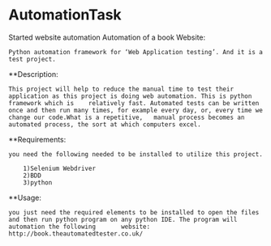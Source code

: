 # AutomationTask
Started website automation 
Automation of a book Website:

	Python automation framework for ‘Web Application testing’. And it is a test project.

**Description:

	This project will help to reduce the manual time to test their application as this project is doing web automation. This is python framework which is    relatively fast. Automated tests can be written once and then run many times, for example every day, or, every time we change our code.What is a repetitive,   manual process becomes an automated process, the sort at which computers excel.
	
**Requirements:
	
	you need the following needed to be installed to utilize this project.

    	1)Selenium Webdriver
    	2)BDD
    	3)python
	
**Usage:

	you just need the required elements to be installed to open the files and then run python program on any python IDE. The program will automation the following       website:
	http://book.theautomatedtester.co.uk/



